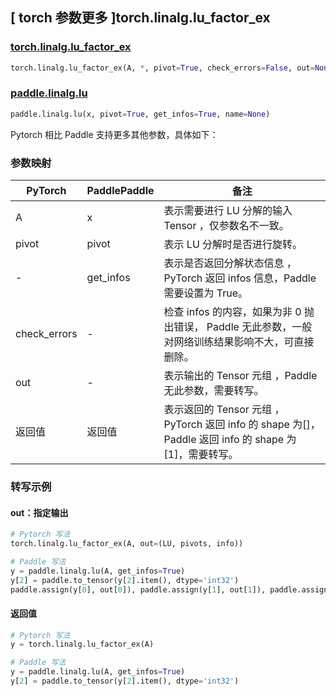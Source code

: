 ## [ torch 参数更多 ]torch.linalg.lu_factor_ex

### [torch.linalg.lu_factor_ex](https://pytorch.org/docs/stable/generated/torch.linalg.lu_factor_ex.html?highlight=lu_factor_ex#torch.linalg.lu_factor_ex)

```python
torch.linalg.lu_factor_ex(A, *, pivot=True, check_errors=False, out=None)
```

### [paddle.linalg.lu](https://www.paddlepaddle.org.cn/documentation/docs/zh/develop/api/paddle/linalg/lu_cn.html)

```python
paddle.linalg.lu(x, pivot=True, get_infos=True, name=None)
```

Pytorch 相比 Paddle 支持更多其他参数，具体如下：

### 参数映射

| PyTorch      | PaddlePaddle | 备注                                                                                                  |
| ------------ | ------------ | ----------------------------------------------------------------------------------------------------- |
| A            | x            | 表示需要进行 LU 分解的输入 Tensor ，仅参数名不一致。                                                  |
| pivot        | pivot        | 表示 LU 分解时是否进行旋转。                                                                          |
| -            | get_infos    | 表示是否返回分解状态信息 ，PyTorch 返回 infos 信息，Paddle 需要设置为 True。                          |
| check_errors | -            | 检查 infos 的内容，如果为非 0 抛出错误， Paddle 无此参数，一般对网络训练结果影响不大，可直接删除。    |
| out          | -            | 表示输出的 Tensor 元组 ，Paddle 无此参数，需要转写。                                                  |
| 返回值       | 返回值       | 表示返回的 Tensor 元组 ，PyTorch 返回 info 的 shape 为[]，Paddle 返回 info 的 shape 为[1]，需要转写。 |

### 转写示例

#### out：指定输出

```python
# Pytorch 写法
torch.linalg.lu_factor_ex(A, out=(LU, pivots, info))

# Paddle 写法
y = paddle.linalg.lu(A, get_infos=True)
y[2] = paddle.to_tensor(y[2].item(), dtype='int32')
paddle.assign(y[0], out[0]), paddle.assign(y[1], out[1]), paddle.assign(y[2], out[2])
```

#### 返回值

```python
# Pytorch 写法
y = torch.linalg.lu_factor_ex(A)

# Paddle 写法
y = paddle.linalg.lu(A, get_infos=True)
y[2] = paddle.to_tensor(y[2].item(), dtype='int32')
```
